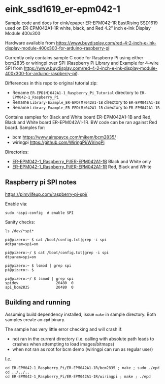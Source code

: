 # eink_ssd1619_er-epm042-1

Sample code and docs for eink/epaper ER-EPM042-1R EastRising SSD1619 used on ER-EPM042A1-1R white, black, and Red 4.2" inch e-Ink Display Module 400x300

Hardware available from https://www.buydisplay.com/red-4-2-inch-e-ink-display-module-400x300-for-arduino-raspberry-pi

Currently only contains sample C code for Raspberry Pi using either bcm2835 or wiringpi over SPI (Raspberry Pi Library and Example for 4-wire SPI from https://www.buydisplay.com/red-4-2-inch-e-ink-display-module-400x300-for-arduino-raspberry-pi).

Differences in this repo to original tutorial zip:

  * Rename `ER-EPD(M)042A1-1_Raspberry_Pi_Tutorial` directory to `ER-EPM042-1_Raspberry_Pi`
  * Rename `Library-Example_ER-EPD(M)042A1-1B` directory to `ER-EPM042A1-1B`
  * Rename `Library-Example_ER-EPD(M)042A1-1R` directory to `ER-EPM042A1-1R`

Contains samples for Black and White board ER-EPM042A1-1B and Red, Black and White board ER-EPM042A1-1R. BW code can be ran against Red board.
Samples for:

  * bcm https://www.airspayce.com/mikem/bcm2835/
  * wiringpi https://github.com/WiringPi/WiringPi

Directories:

  * [ER-EPM042-1_Raspberry_Pi/ER-EPM042A1-1B](ER-EPM042-1_Raspberry_Pi/ER-EPM042A1-1B) Black and White only
  * [ER-EPM042-1_Raspberry_Pi/ER-EPM042A1-1R](ER-EPM042-1_Raspberry_Pi/ER-EPM042A1-1R) Red, Black and White

## Raspberry pi SPI notes

https://pimylifeup.com/raspberry-pi-spi/


Enable via:

    sudo raspi-config  # enable SPI

Sanity checks:

    ls /dev/*spi*

    pi@pizero:~ $ cat /boot/config.txt|grep -i spi
    #dtparam=spi=on

    pi@pizero:~/ $ cat /boot/config.txt|grep -i spi
    dtparam=spi=on

    pi@pizero:~ $ lsmod | grep spi
    pi@pizero:~ $

    pi@pizero:~/ $ lsmod | grep spi
    spidev                 20480  0
    spi_bcm2835            20480  0

## Building and running

Assuming build dependency installed, issue `make` in sample directory. Both samples create an `epd` binary.

The sample has very little error checking and will crash if:

  * not ran in the current directory (i.e. calling with absolute path leads to crashes when attempting to load images/bitmaps)
  * when not ran as root for bcm demo (wiringpi can run as regular user)

I.e.

    cd ER-EPM042-1_Raspberry_Pi/ER-EPM042A1-1R/bcm2835 ; make ; sudo ./epd
    cd ../../..
    cd ER-EPM042-1_Raspberry_Pi/ER-EPM042A1-1R/wiringpi ; make ; ./epd

